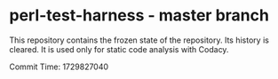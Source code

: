 # perl-test-harness - master branch

This repository contains the frozen state of the repository.
Its history is cleared. It is used only for static code
analysis with Codacy.

Commit Time: 1729827040